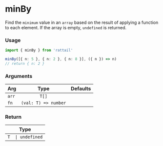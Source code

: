 # minBy

Find the `minimum` value in an `array` based on the result of applying a function to each element. If the array is empty, `undefined` is returned.

### Usage

```ts
import { minBy } from 'rattail'

minBy([{ n: 5 }, { n: 2 }, { n: 8 }], ({ n }) => n)
// return { n: 2 }
```

### Arguments

| Arg   |         Type         | Defaults |
| ----- | :------------------: | -------: |
| `arr` |        `T[]`         |          |
| `fn`  | `(val: T) => number` |          |

### Return

|       Type        |
| :---------------: |
| `T  \| undefined` |

